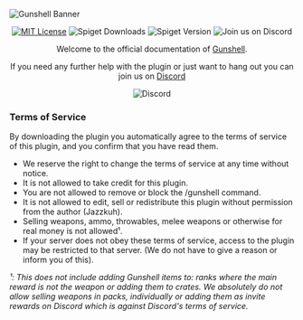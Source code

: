 ![Gunshell Banner](https://i.imgur.com/R2NBe8B.png)

<center>

[![MIT License](https://img.shields.io/github/license/Jazzkuh/Gunshell?&logo=github)](License)
![Spiget Downloads](https://img.shields.io/spiget/downloads/76350?label=Downloads)
![Spiget Version](https://img.shields.io/spiget/version/76350?color=red&label=Version)
![Join us on Discord](https://img.shields.io/discord/811987858402574366.svg?label=&logo=discord&logoColor=ffffff&color=7389D8&labelColor=6A7EC2)

Welcome to the official documentation of [Gunshell](https://www.spigotmc.org/resources/76350/).

If you need any further help with the plugin or just want to hang out you can join us on [Discord](https://discord.gg/AvRpCUZ)

![Discord](https://discord.com/api/guilds/697454470249971833/widget.png?style=banner3)

</center>

### Terms of Service
By downloading the plugin you automatically agree to the terms of service of this plugin, and you confirm that you have read them.

- We reserve the right to change the terms of service at any time without notice.
- It is not allowed to take credit for this plugin.
- You are not allowed to remove or block the /gunshell command.
- It is not allowed to edit, sell or redistribute this plugin without permission from the author (Jazzkuh).
- Selling weapons, ammo, throwables, melee weapons or otherwise for real money is not allowed¹.
- If your server does not obey these terms of service, access to the plugin may be restricted to that server. (We do not have to give a reason or inform you of this).

*¹: This does not include adding Gunshell items to: ranks where the main reward is not the weapon or adding them to crates. We absolutely do not allow selling weapons in packs, individually or adding them as invite rewards on Discord which is against Discord's terms of service.*